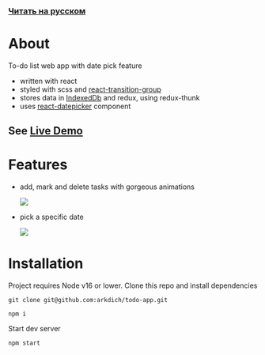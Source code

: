 ### [Читать на русском](/READNE.md)

# About

To-do list web app with date pick feature

- written with react
- styled with scss and [react-transition-group](https://github.com/reactjs/react-transition-group)
- stores data in [IndexedDb](https://github.com/dexie/Dexie.js) and redux, using redux-thunk
- uses [react-datepicker](https://github.com/Hacker0x01/react-datepicker) component

## See [Live Demo](https://arkdich.github.io/todo-app/)

# Features

- add, mark and delete tasks with gorgeous animations

  ![](https://i.imgur.com/6zRexvW.gif)

- pick a specific date

  ![](https://i.imgur.com/oCfy2gw.gif)

# Installation

Project requires Node v16 or lower. Clone this repo and install dependencies

```
git clone git@github.com:arkdich/todo-app.git
```

```
npm i
```

Start dev server

```
npm start
```
